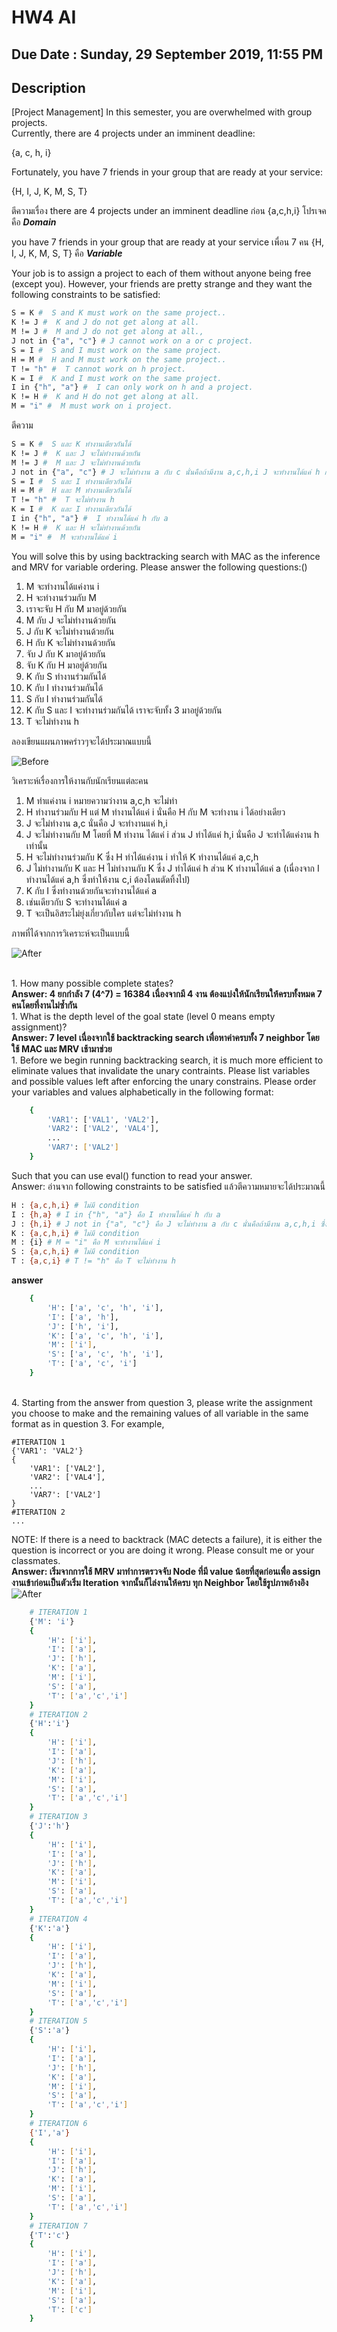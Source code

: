 # HW4 AI 

## Due Date : Sunday, 29 September 2019, 11:55 PM

## Description 

[Project Management] In this semester, you are overwhelmed with group projects.<br> Currently, there are 4 projects under an imminent deadline: <br>

{a, c, h, i} 

Fortunately, you have 7 friends in your group that are ready at your service: 

{H, I, J, K, M, S, T} 

ตีความเรื่อง there are 4 projects under an imminent deadline ก่อน {a,c,h,i} โปรเจคคือ ***Domain***

you have 7 friends in your group that are ready at your service เพื่อน 7 คน {H, I, J, K, M, S, T} คือ ***Variable***

Your job is to assign a project to each of them without 
anyone being free (except you). However, your friends are pretty strange and they want the following constraints to be satisfied:

```bash
S = K #  S and K must work on the same project..
K != J #  K and J do not get along at all.
M != J #  M and J do not get along at all.,
J not in {"a", "c"} # J cannot work on a or c project.
S = I #  S and I must work on the same project.
H = M #  H and M must work on the same project..
T != "h" #  T cannot work on h project.
K = I #  K and I must work on the same project.
I in {"h", "a"} #  I can only work on h and a project.
K != H #  K and H do not get along at all.
M = "i" #  M must work on i project.
```
ตีความ
```bash
S = K #  S และ K ทำงานเดียวกันได้
K != J #  K และ J จะไม่ทำงานด้วยกัน
M != J #  M และ J จะไม่ทำงานด้วยกัน
J not in {"a", "c"} # J จะไม่ทำงาน a กับ c นั่นคือถ้ามีงาน a,c,h,i J จะทำงานได้แค่ h กับ i เท่านั้น
S = I #  S และ I ทำงานเดียวกันได้
H = M #  H และ M ทำงานเดียวกันได้
T != "h" #  T จะไม่ทำงาน h
K = I #  K และ I ทำงานเดียวกันได้
I in {"h", "a"} #  I ทำงานได้แค่ h กับ a
K != H #  K และ H จะไม่ทำงานด้วยกัน
M = "i" #  M จะทำงานได้แค่ i
```

You will solve this by using backtracking search with MAC as the inference 
and MRV for variable ordering. Please answer the following questions:()

1. M จะทำงานได้แค่งาน i
2. H จะทำงานร่วมกับ M 
3. เราจะจับ H กับ M มาอยู่ด้วยกัน
4. M กับ J จะไม่ทำงานด้วยกัน
5. J กับ K จะไม่ทำงานด้วยกัน
6. H กับ K จะไม่ทำงานด้วยกัน
7. จับ J กับ K มาอยู่ด้วยกัน
8. จับ K กับ H มาอยู่ด้วยกัน
9. K กับ S ทำงานร่วมกันได้
10. K กับ I ทำงานร่วมกันได้
11. S กับ I ทำงานร่วมกันได้
12. K กับ S และ I จะทำงานร่วมกันได้ เราจะจับทั้ง 3 มาอยู่ด้วยกัน
13. T จะไม่ทำงาน h

ลองเขียนแผนภาพคร่าวๆจะได้ประมาณแบบนี้

![Before](https://raw.githubusercontent.com/SunatP/ITCS451_AI/master/HW4/img/HW4(1).jpg)

วิเคราะห์เรื่องการให้งานกับนักเรียนแต่ละคน
1. M ทำแค่งาน i หมายความว่างาน a,c,h จะไม่ทำ 
2. H ทำงานร่วมกับ H แต่ M ทำงานได้แค่ i นั่นคือ H กับ M จะทำงาน i ได้อย่างเดียว
3. J จะไม่ทำงาน a,c นั่นคือ J จะทำงานแค่ h,i 
4. J จะไม่ทำงานกับ M โดยที่ M ทำงาน ได้แค่ i ส่วน J ทำได้แค่ h,i นั่นคือ J จะทำได้แค่งาน h เท่านั้น 
5. H จะไม่ทำงานร่วมกับ K ซึ่ง H ทำได้แค่งาน i ทำให้ K ทำงานได้แค่ a,c,h
6. J ไม่ทำงานกับ K และ H ไม่ทำงานกับ K ซึ่ง J ทำได้แค่ h ส่วน K ทำงานได้แค่ a (เนื่องจาก I ทำงานได้แค่ a,h ซึ่งทำให้งาน c,i ต้องโดนตัดทิ้งไป) 
7. K กับ I ซึ่งทำงานด้วยกันจะทำงานได้แค่ a
8. เช่นเดียวกับ S จะทำงานได้แค่ a
9. T จะเป็นอิสระไม่ยุ่งเกี่ยวกับใคร แต่จะไม่ทำงาน h

ภาพที่ได้จากการวิเคราะห์จะเป็นแบบนี้

![After](https://raw.githubusercontent.com/SunatP/ITCS451_AI/master/HW4/img/HW4.jpg)

<br>
1. How many possible complete states?<br>
<b>Answer: 4 ยกกำลัง 7 (4^7) = 16384 เนื่องจากมี 4 งาน ต้องแบ่งให้นักเรียนให้ครบทั้งหมด 7 คนโดยที่งานไม่ซ้ำกัน</b><br>
1. What is the depth level of the goal state (level 0 means empty assignment)?<br>
<b>Answer: 7 level เนื่องจากใช้ backtracking search เพื่อหาค่าครบทั้ง 7 neighbor โดยใช้ MAC และ MRV เช้ามาช่วย</b><br>
1.  Before we begin running backtracking search, it is much more efficient to eliminate values that invalidate the unary contraints. Please list variables and possible values left after enforcing the unary constrains. Please order your variables and values alphabetically in the following format:<br>
   
```bash
    {
        'VAR1': ['VAL1', 'VAL2'],
        'VAR2': ['VAL2', 'VAL4'],
        ...
        'VAR7': ['VAL2']
    }
```

Such that you can use eval() function to read your answer.<br>
Answer: อ่านจาก following constraints to be satisfied แล้วตีความหมายจะได้ประมาณนี้<br>
```bash
H : {a,c,h,i} # ไม่มี condition
I : {h,a} # I in {"h", "a"} คือ I ทำงานได้แค่ h กับ a
J : {h,i} # J not in {"a", "c"} คือ J จะไม่ทำงาน a กับ c นั่นคือถ้ามีงาน a,c,h,i ซึ่ง J จะทำงานได้แค่ h กับ i เท่านั้น
K : {a,c,h,i} # ไม่มี condition
M : {i} # M = "i" คือ M จะทำงานได้แค่ i
S : {a,c,h,i} # ไม่มี condition
T : {a,c,i} # T != "h" คือ T จะไม่ทำงาน h
```

<b>answer</b>
```bash
    {
        'H': ['a', 'c', 'h', 'i'],
        'I': ['a', 'h'],
        'J': ['h', 'i'],
        'K': ['a', 'c', 'h', 'i'],
        'M': ['i'],
        'S': ['a', 'c', 'h', 'i'],
        'T': ['a', 'c', 'i']
    }
```

<br>
4. Starting from the answer from question 3, please write the assignment you choose to make and the remaining values of all variable in the same format as in question 3. For example,<br>
   
    #ITERATION 1 
    {'VAR1': 'VAL2'} 
    {
        'VAR1': ['VAL2'],
        'VAR2': ['VAL4'],
        ...
        'VAR7': ['VAL2']
    }
    #ITERATION 2
    ...

NOTE: If there is a need to backtrack (MAC detects a failure), it is either the question is incorrect or you are doing it wrong. Please consult me or your classmates. <br>
<b>Answer: เริ่มจากการใช้ MRV มาทำการตรวจจับ Node ที่มี value น้อยที่สุดก่อนเพื่อ assign งานเข้าก่อนเป็นตัวเริ่ม Iteration จากนั้นก็ไล่งานให้ครบ ทุก Neighbor โดยใช้รูปภาพอ้างอิง</b> <br>
![After](https://raw.githubusercontent.com/SunatP/ITCS451_AI/master/HW4/img/HW4.jpg)

```bash
    # ITERATION 1
    {'M': 'i'}
    {
        'H': ['i'],
        'I': ['a'],
        'J': ['h'],
        'K': ['a'],
        'M': ['i'],
        'S': ['a'],
        'T': ['a','c','i']
    }
    # ITERATION 2
    {'H':'i'}
    {
        'H': ['i'],
        'I': ['a'],
        'J': ['h'],
        'K': ['a'],
        'M': ['i'],
        'S': ['a'],
        'T': ['a','c','i']  
    }
    # ITERATION 3
    {'J':'h'}
    {
        'H': ['i'],
        'I': ['a'],
        'J': ['h'],
        'K': ['a'],
        'M': ['i'],
        'S': ['a'],
        'T': ['a','c','i']
    }
    # ITERATION 4
    {'K':'a'}
    {
        'H': ['i'],
        'I': ['a'],
        'J': ['h'],
        'K': ['a'],
        'M': ['i'],
        'S': ['a'],
        'T': ['a','c','i']   
    }
    # ITERATION 5
    {'S':'a'}
    {        
        'H': ['i'],
        'I': ['a'],
        'J': ['h'],
        'K': ['a'],
        'M': ['i'],
        'S': ['a'],
        'T': ['a','c','i']
    }
    # ITERATION 6
    {'I','a'}
    {
        'H': ['i'],
        'I': ['a'],
        'J': ['h'],
        'K': ['a'],
        'M': ['i'],
        'S': ['a'],
        'T': ['a','c','i']
    }
    # ITERATION 7
    {'T':'c'}
    {
        'H': ['i'],
        'I': ['a'],
        'J': ['h'],
        'K': ['a'],
        'M': ['i'],
        'S': ['a'],
        'T': ['c']        
    }
```